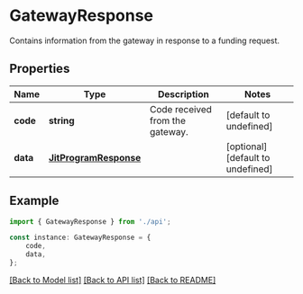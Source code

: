 # GatewayResponse

Contains information from the gateway in response to a funding request.

## Properties

Name | Type | Description | Notes
------------ | ------------- | ------------- | -------------
**code** | **string** | Code received from the gateway. | [default to undefined]
**data** | [**JitProgramResponse**](JitProgramResponse.md) |  | [optional] [default to undefined]

## Example

```typescript
import { GatewayResponse } from './api';

const instance: GatewayResponse = {
    code,
    data,
};
```

[[Back to Model list]](../README.md#documentation-for-models) [[Back to API list]](../README.md#documentation-for-api-endpoints) [[Back to README]](../README.md)
